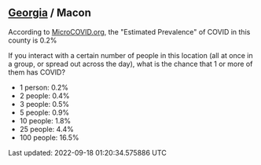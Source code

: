 
## [Georgia](/united-states/georgia) / Macon

According to [MicroCOVID.org](http://microcovid.org),
the "Estimated Prevalence" of COVID in this county is 0.2%

If you interact with a certain number of people in this location
(all at once in a group, or spread out across the day), what is the chance that
1 or more of them has COVID?

- 1 person: 0.2%
- 2 people: 0.4%
- 3 people: 0.5%
- 5 people: 0.9%
- 10 people: 1.8%
- 25 people: 4.4%
- 100 people: 16.5%

Last updated: 2022-09-18 01:20:34.575886 UTC
